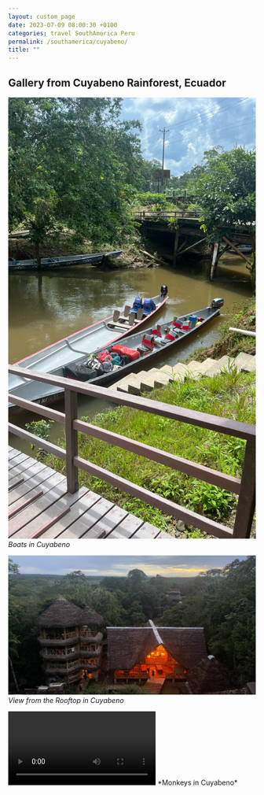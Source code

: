 ```yaml
---
layout: custom_page
date: 2023-07-09 08:00:30 +0100
categories: travel SouthAmerica Peru
permalink: /southamerica/cuyabeno/
title: ""
---
```


## Gallery from Cuyabeno Rainforest, Ecuador

![Cuyabeno Boats](/images/cuyabeno/cuyabeno_boats.JPG)
*Boats in Cuyabeno*

![Cuyabeno Rooftop](/images/cuyabeno/cuyabeno_rooftop.JPG)
*View from the Rooftop in Cuyabeno*

<video controls>
  <source src="/images/cuyabeno/cuyabeno_monkeys.mp4" type="video/mp4">
  Your browser does not support the video tag.
</video>
*Monkeys in Cuyabeno*

